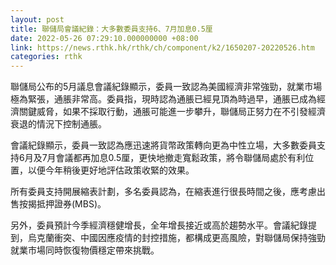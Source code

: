 ```yaml
---
layout: post
title: 聯儲局會議紀錄：大多數委員支持6、7月加息0.5厘
date: 2022-05-26 07:29:10.000000000 +08:00
link: https://news.rthk.hk/rthk/ch/component/k2/1650207-20220526.htm
categories: rthk
---
```


聯儲局公布的5月議息會議紀錄顯示，委員一致認為美國經濟非常強勁，就業市場極為緊張，通脹非常高。委員指，現時認為通脹已經見頂為時過早，通脹已成為經濟關鍵威脅，如果不採取行動，通脹可能進一步攀升，聯儲局正努力在不引發經濟衰退的情況下控制通脹。

會議紀錄顯示，委員一致認為應迅速將貨幣政策轉向更為中性立場，大多數委員支持6月及7月會議都再加息0.5厘，更快地撤走寬鬆政策，將令聯儲局處於有利位置，以便今年稍後更好地評估政策收緊的效果。

所有委員支持開展縮表計劃，多名委員認為，在縮表進行很長時間之後，應考慮出售按揭抵押證券(MBS)。

另外，委員預計今季經濟穩健增長，全年增長接近或高於趨勢水平。會議紀錄提到，烏克蘭衝突、中國因應疫情的封控措施，都構成更高風險，對聯儲局保持強勁就業市場同時恢復物價穩定帶來挑戰。
